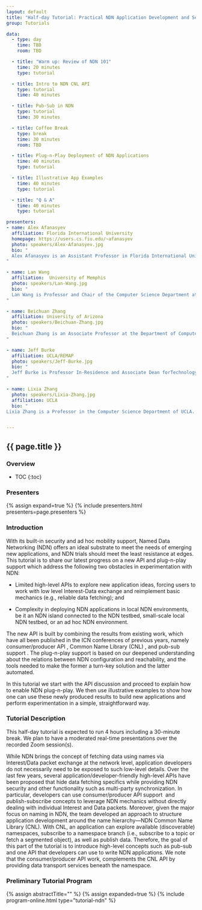```yaml
---
layout: default
title: "Half-day Tutorial: Practical NDN Application Development and Seamless Deployment"
group: Tutorials

data:
  - type: day
    time: TBD
    room: TBD

  - title: "Warm up: Review of NDN 101"
    time: 20 minutes
    type: tutorial

  - title: Intro to NDN CNL API 
    type: tutorial
    time: 40 minutes

  - title: Pub-Sub in NDN
    type: tutorial
    time: 30 minutes

  - title: Coffee Break
    type: break
    time: 30 minutes
    room: TBD

  - title: Plug-n-Play Deployment of NDN Applications
    time: 40 minutes
    type: tutorial

  - title: Illustrative App Examples
    time: 40 minutes
    type: tutorial

  - title: "Q & A"
    time: 40 minutes
    type: tutorial

presenters:
- name: Alex Afanasyev
  affiliation: Florida International University
  homepage: https://users.cs.fiu.edu/~afanasyev
  photo: speakers/Alex-Afanasyev.jpg
  bio: "
  Alex Afanasyev is an Assistant Professor in Florida International University, Miami. He received his Ph.D. degree in computer science from UCLA in 2013. His research focus is on the next-generation Internet architecture as part of the Named Data Networking (NDN) project. His research interests include a variety of topics that are vital for the success of NDN, including scalability of name-based routing, autoconfiguration, distributed data synchronization, application and network security. Dr. Afanasyev is also leading the development effort of the overall NDN codebase.
"

- name: Lan Wang
  affiliation:  University of Memphis
  photo: speakers/Lan-Wang.jpg
  bio: "
  Lan Wang is Professor and Chair of the Computer Science Department at the University of Memphis. She holds a B.S. degree (1997) in Computer Science from Peking University, China and a Ph.D. degree (2004) in Computer Science from University of California, Los Angeles. Her research interests include future Internet architecture, Internet routing, network security, network performance measurement and sensor networks.
"

- name: Beichuan Zhang
  affiliation: University of Arizona
  photo: speakers/Beichuan-Zhang.jpg
  bio: "
  Beichuan Zhang is an Associate Professor at the Department of Computer Science, the University of Arizona. His research interest is in Internet routing architectures and protocols. He has been working on Named Data Networking, green networking, and inter-domain routing. He received the Applied Networking Research Prize in 2011 by ISOC and IRTF, and best paper awards at IEEE ICDCS in 2005 and IWQoS in 2014. Dr. Zhang received Ph.D. from UCLA and B.S. from Peking University.
"

- name: Jeff Burke
  affiliation: UCLA/REMAP
  photo: speakers/Jeff-Burke.jpg
  bio: "
  Jeff Burke is Professor In-Residence and Associate Dean forTechnology and Innovation at the UCLA School of Theater,Film and Television (TFT), where he has been a faculty membersince 2001. His research explores the intersections ofthe built environment, computer networks, and storytelling. Burke co-founded REMAP, a joint center of TFT and the Henry Samueli School of Engineering and Applied Science,which uses a mixture of research, artistic production, and community engagement to investigate the interrelationships among culture, community, and technology. He is Co-PI and application team lead for the Named Data Networking research project.
"

- name: Lixia Zhang
  photo: speakers/Lixia-Zhang.jpg
  affiliation: UCLA
  bio: "
Lixia Zhang is a Professor in the Computer Science Department of UCLA.  She received her Ph.D in computer science from MIT and was a member of the research staff at Xerox PARC before joining UCLA. She is a fellow of ACM and IEEE, the recipient of IEEE Internet Award, and the holder of UCLA Postel Chair in Computer Science.  Since 2010 she has been leading the effort on the design and development of the NDN architecture."


---
```


## {{ page.title }}

### Overview
* TOC
{:toc}

### Presenters

{% assign expand=true %}
{% include presenters.html presenters=page.presenters %}

### Introduction

With its built-in security and ad hoc mobility support, Named Data Networking (NDN) offers an ideal substrate to meet the needs of emerging new applications, and NDN trials should meet the least resistance at edges.
This tutorial is to share our latest progress on a new API and plug-n-play support which address the following two obstacles in experimentation with NDN:

  - Limited high-level APIs to explore new application ideas, forcing users to work with low level Interest-Data exchange and reimplement basic mechanics (e.g., reliable data fetching); and

  - Complexity in deploying NDN applications in local NDN environments, be it an NDN island connected to the NDN testbed, small-scale local NDN testbed, or an ad hoc NDN environment.

The new API is built by combining the results from existing work, which have all been published in the ICN conferences of previous years, namely consumer/producer API , Common Name Library (CNL) , and pub-sub support .
The plug-n-play support is based on our deepened understanding about the relations between NDN configuration and reachability, and the tools needed to make the former a turn-key solution and the latter automated.

In this tutorial we start with the API discussion and proceed to explain how to enable NDN plug-n-play.
We then use illustrative examples to show how one can use these newly produced results to build new applications and perform experimentation in a simple, straightforward way.

### Tutorial Description

This half-day tutorial is expected to run 4 hours including a 30-minute break.
We plan to have a moderated real-time presentations over the recorded Zoom session(s).

While NDN brings the concept of fetching data using names via Interest/Data packet exchange at the network level, application developers do not necessarily need to be exposed to such low-level details.
Over the last few years, several application/developer-friendly high-level APIs have been proposed that hide data fetching specifics while providing NDN security and other functionality such as multi-party synchronization.
In particular, developers can use consumer/producer API support  and publish-subscribe concepts to leverage NDN mechanics without directly dealing with individual Interest and Data packets.
Moreover, given the major focus on naming in NDN, the team developed an approach to structure application development around the name hierarchy—NDN Common Name Library (CNL).
With CNL, an application can explore available (discoverable) namespaces, subscribe to a namespace branch (i.e., subscribe to a topic or fetch a segmented object), as well as publish data.
Therefore, the goal of this part of the tutorial is to introduce high-level concepts such as pub-sub and one API that developers can use to write NDN applications.
We note that the consumer/producer API work, complements the CNL API by providing data transport services beneath the namespace.

### Preliminary Tutorial Program

{% assign abstractTitle="" %}
{% assign expanded=true %}
{% include program-online.html type="tutorial-ndn" %}
